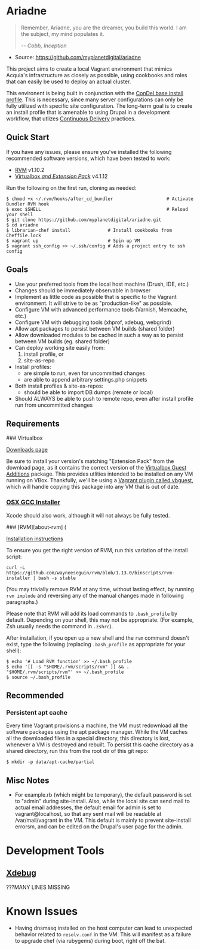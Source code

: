 Ariadne
=======

> Remember, Ariadne, you are the dreamer, you build this world. I am the
> subject, my mind populates it.
>
> *-- Cobb, Inception*

 * Source: https://github.com/myplanetdigital/ariadne

This project aims to create a local Vagrant environment that mimics Acquia's
infrastructure as closely as possible, using cookbooks and roles that can easily be
used to deploy an actual cluster.

This environent is being built in conjunction with the [ConDel base
install profile][condel]. This is necessary, since many server
configurations can only be fully utilized with specific site
configuration. The long-term goal is to create an install profile that
is amenable to using Drupal in a development workflow, that utlizes
[Continuous Delivery][CD-summary] practices.

Quick Start
-----------

If you have any issues, please ensure you've installed the following
recommended software versions, which have been tested to work:

* [RVM](#req-rvm) v1.10.2
* [Virtualbox _and Extension Pack_](#req-vbox) v4.1.12

Run the following on the first run, cloning as needed:

    $ chmod +x ~/.rvm/hooks/after_cd_bundler                    # Activate Bundler RVM hook
    $ exec $SHELL                                               # Reload your shell
    $ git clone https://github.com/myplanetdigital/ariadne.git
    $ cd ariadne
    $ librarian-chef install              # Install cookbooks from Cheffile.lock
    $ vagrant up                          # Spin up VM
    $ vagrant ssh_config >> ~/.ssh/config # Adds a project entry to ssh config

Goals
-----

 * Use your preferred tools from the local host machine
   (Drush, IDE, etc.)
 * Changes should be immediately observable in browser
 * Implement as little code as possible that is specific to the
   Vagrant environment. It will strive to be as "production-like" as
   possible.
 * Configure VM with advanced performance tools (Varnish,
   Memcache, etc.)
 * Configure VM with debugging tools (xhprof, xdebug, webgrind)
 * Allow apt packages to persist between VM builds (shared folder)
 * Allow downloaded modules to be cached in such a way as to persist
   between VM builds (eg. shared folder)
 * Can deploy working site easily from:
    1) install profile, or
    2) site-as-repo
 * Install profiles:
    * are simple to run, even for uncommitted changes
    * are able to append arbitrary settings.php snippets
 * Both install profiles & site-as-repos:
    * should be able to import DB dumps (remote or local)
 * Should ALWAYS be able to push to remote repo, even after install
   profile run from uncommitted changes

Requirements
------------

<a name="req-vbox" />
### Virtualbox

[Downloads page][vbox-downloads]

Be sure to install your version's matching "Extension Pack" from the
download page, as it contains the correct version of the
[Virtualbox Guest Additions][vbox-guest] package. This provides utlities
intended to be installed on any VM running on VBox. Thankfully, we'll be
using a [Vagrant plugin called vbguest][vagrant-vbguest], which will
handle copying this package into any VM that is out of date.

### [OSX GCC Installer][about-osx-gcc-installer]

Xcode should also work, although it will not always be fully tested.

<a name="req-rvm" />
### [RVM][about-rvm] (

[Installation instructions][install-rvm]

To ensure you get the right version of RVM, run this variation of the
install script:

    curl -L https://github.com/wayneeseguin/rvm/blob/1.13.0/binscripts/rvm-installer | bash -s stable

(You may trivially remove RVM at any time, without lasting effect, by
running `rvm implode` and reversing any of the manual changes made in
following paragraphs.)

Please note that RVM will add its load commands to `.bash_profile` by
default. Depending on your shell, this may not be appropriate. (For
example, Zsh usually needs the command in `.zshrc`).

After installation, if you open up a new shell and the `rvm` command
doesn't exist, type the following (replacing `.bash_profile` as
appropriate for your shell):

    $ echo '# Load RVM function' >> ~/.bash_profile
    $ echo '[[ -s "$HOME/.rvm/scripts/rvm" ]] && . "$HOME/.rvm/scripts/rvm"' >> ~/.bash_profile
    $ source ~/.bash_profile

Recommended
-----------

### Persistent apt cache

Every time Vagrant provisions a machine, the VM must redownload all the
software packages using the apt package manager. While the VM caches
all the downloaded files in a special directory, this directory is lost,
whenever a VM is destroyed and rebuilt. To persist this cache directory
as a shared directory, run this from the root dir of this git repo:

    $ mkdir -p data/apt-cache/partial

Misc Notes
----------

* For example.rb (which might be temporary), the default password is set
to "admin" during site-install. Also, while the local site can send mail
to actual email addresses, the default email for admin is set to
vagrant@localhost, so that any sent mail will be readable at /var/mail/vagrant
in the VM. This default is mainly to prevent site-install errorsm, and
can be edited on the Drupal's user page for the admin.

Development Tools
=================

## [Xdebug][about-xdebug]
???MANY LINES MISSING

Known Issues
============

* Having dnsmasq installed on the host computer can lead to unexpected
  behavior related to `resolv.conf` in the VM. This will manifest as a
  failure to upgrade chef (via rubygems) during boot, right off the bat.

   [condel]:                 https://github.com/myplanetdigital/condel
   [CD-summary]:             http://continuousdelivery.com/2010/02/continuous-delivery/
   [about-vagrant]:          http://vagrantup.com/                                              
   [about-cap]:              https://github.com/capistrano/capistrano/wiki                      
   [about-vagrant-kick]:     https://github.com/arioch/vagrant-kick#readme                      
   [install-rvm]:            http://beginrescueend.com/rvm/install/                             
   [about-osx-gcc-installer]: https://github.com/kennethreitz/osx-gcc-installer#readme
   [about-xdebug]:           http://xdebug.org/                                                 
   [install-xdebug-emacs1]:  http://code.google.com/p/geben-on-emacs/source/browse/trunk/README 
   [install-xdebug-emacs2]:  http://puregin.org/debugging-php-with-xdebug-and-emacs-on-mac-os-x 
   [vbox-downloads]:         http://www.virtualbox.org/wiki/Downloads
   [vbox-guest]:             http://www.virtualbox.org/manual/ch04.html#idp5980192
   [vagrant-vbguest]:       https://github.com/dotless-de/vagrant-vbguest#readme
